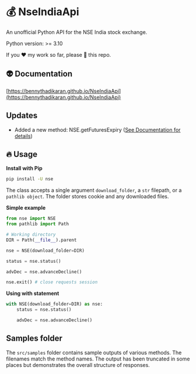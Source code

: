 # 💰 NseIndiaApi

An unofficial Python API for the NSE India stock exchange.

Python version: >= 3.10

If you ❤️ my work so far, please 🌟 this repo.

## 👽 Documentation

[https://bennythadikaran.github.io/NseIndiaApi](https://bennythadikaran.github.io/NseIndiaApi)

## Updates

- Added a new method: NSE.getFuturesExpiry ([See Documentation for details](https://bennythadikaran.github.io/NseIndiaApi/usage.html#nse.NSE.getFuturesExpiry))

## 🔥 Usage

**Install with Pip**

```bash
pip install -U nse
```

The class accepts a single argument `download_folder`, a `str` filepath, or a `pathlib object`. The folder stores cookie and any downloaded files.

**Simple example**

```python
from nse import NSE
from pathlib import Path

# Working directory
DIR = Path(__file__).parent

nse = NSE(download_folder=DIR)

status = nse.status()

advDec = nse.advanceDecline()

nse.exit() # close requests session
```

**Using with statement**

```python
with NSE(download_folder=DIR) as nse:
    status = nse.status()

    advDec = nse.advanceDecline()
```

## Samples folder

The `src/samples` folder contains sample outputs of various methods. The filenames match the method names. The output has been truncated in some places but demonstrates the overall structure of responses.
